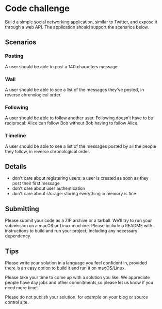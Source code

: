 # Code challenge

Build a simple social networking application, similar to Twitter, and
expose it through a web API. The application should support the scenarios
below.

## Scenarios

### Posting

A user should be able to post a 140 characters message.

### Wall

A user should be able to see a list of the messages they've posted, in reverse
chronological order.

### Following

A user should be able to follow another user. Following doesn't have to be
reciprocal: Alice can follow Bob without Bob having to follow Alice.

### Timeline

A user should be able to see a list of the messages posted by all the people
they follow, in reverse chronological order.

## Details

- don't care about registering users: a user is created as soon as they post
  their first message
- don't care about user authentication
- don't care about storage: storing everything in memory is fine

## Submitting

Please submit your code as a ZIP archive or a tarball. We'll try to run your
submission on a macOS or Linux machine. Please include a README with
instructions to build and run your project, including any necessary dependency.

## Tips

Please write your solution in a language you feel confident in, provided there
is an easy option to build it and run it on macOS/Linux.

Please take your time to come up with a solution you like. We appreciate people
have day jobs and other commitments,so please let us know if you need more
time!

Please do not publish your solution, for example on your blog or source control
site.


